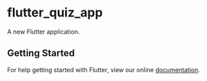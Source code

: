 # flutter_quiz_app

A new Flutter application.

## Getting Started

For help getting started with Flutter, view our online
[documentation](https://flutter.io/).
